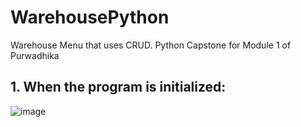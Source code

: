 # WarehousePython
Warehouse Menu that uses CRUD. Python Capstone for Module 1 of Purwadhika

## 1. When the program is initialized:
![image](https://github.com/nneguita/WarehousePython/assets/142083724/3a41ef30-aa72-4e6e-89d8-9ee5d305ca97)
